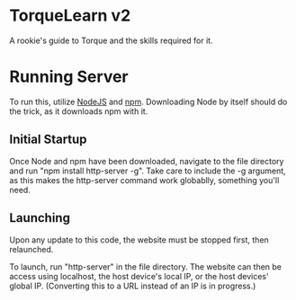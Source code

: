# TorqueLearn v2
A rookie's guide to Torque and the skills required for it.

# Running Server
To run this, utilize [NodeJS](https://nodejs.org/en) and [npm](https://npmjs.com). Downloading Node by itself should do the trick, as it downloads npm with it.

## Initial Startup
Once Node and npm have been downloaded, navigate to the file directory and run "npm install http-server -g".
Take care to include the -g argument, as this makes the http-server command work globablly, something you'll need.

## Launching
Upon any update to this code, the website must be stopped first, then relaunched.

To launch, run "http-server" in the file directory. The website can then be access using localhost, the host device's local IP, or the host devices' global IP. (Converting this to a URL instead of an IP is in progress.)